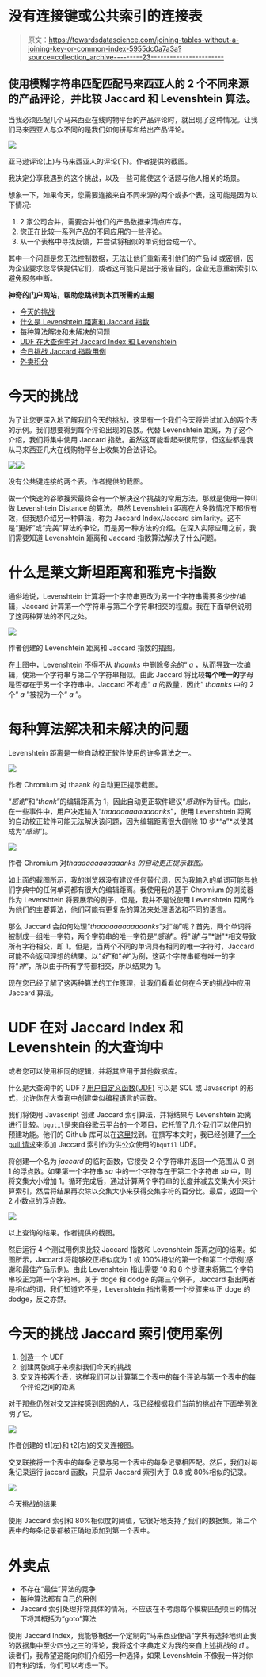# 没有连接键或公共索引的连接表

> 原文：<https://towardsdatascience.com/joining-tables-without-a-joining-key-or-common-index-5955dc0a7a3a?source=collection_archive---------23----------------------->

## 使用模糊字符串匹配匹配马来西亚人的 2 个不同来源的产品评论，并比较 Jaccard 和 Levenshtein 算法。

当我必须匹配几个马来西亚在线购物平台的产品评论时，就出现了这种情况。让我们马来西亚人与众不同的是我们如何拼写和给出产品评论。

![](img/a931b3eed4abe107f6a0f4aca970cf04.png)

亚马逊评论(上)与马来西亚人的评论(下)。作者提供的截图。

我决定分享我遇到的这个挑战，以及一些可能使这个话题与他人相关的场景。

想象一下，如果今天，您需要连接来自不同来源的两个或多个表，这可能是因为以下情况:

1.  2 家公司合并，需要合并他们的产品数据来清点库存。
2.  您正在比较一系列产品的不同应用的一些评论。
3.  从一个表格中寻找反馈，并尝试将相似的单词组合成一个。

其中一个问题是您无法控制数据，无法让他们重新索引他们的产品 id 或密钥，因为企业要求您尽快提供它们，或者这可能只是出于报告目的，企业无意重新索引以避免服务中断。

**神奇的门户网站，帮助您跳转到本页所需的主题**

*   [今天的挑战](#b85f)
*   [什么是 Levenshtein 距离和 Jaccard 指数](#817d)
*   [每种算法解决和未解决的问题](#d327)
*   [UDF 在大查询中对 Jaccard Index 和 Levenshtein](#be5b)
*   [今日挑战 Jaccard 指数用例](#a2ab)
*   [外卖积分](#06d8)

# 今天的挑战

为了让您更深入地了解我们今天的挑战，这里有一个我们今天将尝试加入的两个表的示例。我们想要得到每个评论出现的总数。代替 Levenshtein 距离，为了这个介绍，我们将集中使用 Jaccard 指数。虽然这可能看起来很荒谬，但这些都是我从马来西亚几大在线购物平台上收集的合法评论。

![](img/063e350c6100f68f61b1d237fab53a23.png)![](img/e88c8cdbccb678274878c341845ec7ab.png)

没有公共键连接的两个表。作者提供的截图。

做一个快速的谷歌搜索最终会有一个解决这个挑战的常用方法，那就是使用一种叫做 Levenshtein Distance 的算法。虽然 Levenshtein 距离在大多数情况下都很有效，但我想介绍另一种算法，称为 Jaccard Index/Jaccard similarity。这不是“更好”或“完美”算法的争论，而是另一种方法的介绍。在深入实际应用之前，我们需要知道 Levenshtein 距离和 Jaccard 指数算法解决了什么问题。

# 什么是莱文斯坦距离和雅克卡指数

通俗地说，Levenshtein 计算将一个字符串更改为另一个字符串需要多少步/编辑，Jaccard 计算第一个字符串与第二个字符串相交的程度。我在下面举例说明了这两种算法的不同之处。

![](img/044438e4f52c104c500d0687518b78f8.png)

作者创建的 Levenshtein 距离和 Jaccard 指数的插图。

在上图中，Levenshtein 不得不从 *thaanks* 中删除多余的“ *a* ，从而导致一次编辑，使第一个字符串与第二个字符串相似。由此 Jaccard 将比较**每个唯一的**字母是否存在于另一个字符串中。Jaccard 不考虑“ *a* 的数量，因此“ *thaanks* 中的 2 个“ *a* ”被视为一个“ *a* ”。

# **每种算法解决和未解决的问题**

Levenshtein 距离是一些自动校正软件使用的许多算法之一。

![](img/7e07739f38027bda127609c135c2c81d.png)

作者 Chromium 对 thaank 的自动更正提示截图。

“*感谢*”和“*thank*”的编辑距离为 1，因此自动更正软件建议“*感谢*作为替代。由此，在一些事件中，用户决定输入“*thaaaaaaaaaaaanks*”，使用 Levenshtein 距离的自动校正软件可能无法解决该问题，因为编辑距离很大(删除 10 步*“a”*以使其成为“*感谢*”)。

![](img/f7e0f7bfdf6b83a25cfb73f64f12a54d.png)

作者 Chromium 对*thaaaaaaaaaaaanks 的自动更正提示截图。*

如上面的截图所示，我的浏览器没有建议任何替代词，因为我输入的单词可能与他们字典中的任何单词都有很大的编辑距离。我使用我的基于 Chromium 的浏览器作为 Levenshtein 将要展示的例子，但是，我并不是说使用 Levenshtein 距离作为他们的主要算法，他们可能有更复杂的算法来处理语法和不同的语言。

那么 Jaccard 会如何处理“*thaaaaaaaaaaaanks*”对“*谢*”呢？首先，两个单词将被制成一组唯一字符，两个字符串的唯一字符是“*感谢*”。将"*谢*"与"*谢"*相交导致所有字符相交，即 1。但是，当两个不同的单词具有相同的唯一字符时，Jaccard 可能不会返回理想的结果。以“*好*”和“*神*”为例，这两个字符串都有唯一的字符“*神*”，所以由于所有字符都相交，所以结果为 1。

现在您已经了解了这两种算法的工作原理，让我们看看如何在今天的挑战中应用 Jaccard 算法。

# UDF 在对 Jaccard Index 和 Levenshtein 的大查询中

或者您可以使用相同的逻辑，并将其应用于其他数据库。

什么是大查询中的 UDF？[用户自定义函数(UDF)](https://cloud.google.com/bigquery/docs/reference/standard-sql/user-defined-functions) 可以是 SQL 或 Javascript 的形式，允许你在大查询中创建类似编程语言的函数。

我们将使用 Javascript 创建 Jaccard 索引算法，并将结果与 Levenshtein 距离进行比较。`bqutil`是来自谷歌云平台的一个项目，它托管了几个我们可以使用的预建功能。他们的 Github 库可以在[这里](https://github.com/GoogleCloudPlatform/bigquery-utils/tree/master/udfs)找到。在撰写本文时，我已经创建了[一个 pull 请求](https://github.com/GoogleCloudPlatform/bigquery-utils/pull/264)来添加 Jaccard 索引作为供公众使用的`bqutil` UDF。

将创建一个名为 *jaccard* 的临时函数，它接受 2 个字符串并返回一个范围从 0 到 1 的浮点数。如果第一个字符串 *sa* 中的一个字符存在于第二个字符串 *sb* 中，则将交集大小增加 1。循环完成后，通过计算两个字符串的长度并减去交集大小来计算索引，然后将结果再次除以交集大小来获得交集字符的百分比。最后，返回一个 2 小数点的浮点数。

![](img/cf17efc3fb82392a1d83c0f745569ae1.png)

以上查询的结果。作者提供的截图。

然后运行 4 个测试用例来比较 Jaccard 指数和 Levenshtein 距离之间的结果。如图所示，Jaccard 将能够校正相似度为 1 或 100%相似的第一个和第二个示例(感谢和最佳产品示例)。由此 Levenshtein 指出需要 10 和 8 个步骤来将第二个字符串校正为第一个字符串。关于 doge 和 dodge 的第三个例子，Jaccard 指出两者是相似的词，我们知道它不是，Levenshtein 指出需要一个步骤来纠正 doge 的 dodge，反之亦然。

# 今天的挑战 Jaccard 索引使用案例

1.  创造一个 UDF
2.  创建两张桌子来模拟我们今天的挑战
3.  交叉连接两个表，这样我们可以计算第二个表中的每个评论与第一个表中的每个评论之间的距离

对于那些仍然对交叉连接感到困惑的人，我已经根据我们当前的挑战在下面举例说明了它。

![](img/b9b72b4c5c55d0d8550d05f69a631a32.png)

作者创建的 t1(左)和 t2(右)的交叉连接图。

交叉联接将一个表中的每条记录与另一个表中的每条记录相匹配。然后，我们对每条记录运行 jaccard 函数，只显示 Jaccard 索引大于 0.8 或 80%相似的记录。

![](img/9881f5d7219d63fd96541f82c2fcded8.png)

今天挑战的结果

使用 Jaccard 索引和 80%相似度的阈值，它很好地支持了我们的数据集。第二个表中的每条记录都被正确地添加到第一个表中。

# 外卖点

*   不存在“最佳”算法的竞争
*   每种算法都有自己的用例
*   Jaccard 索引处理非常具体的情况，不应该在不考虑每个模糊匹配项目的情况下将其概括为“goto”算法

使用 Jaccard Index，我能够根据一个定制的“马来西亚俚语”字典有选择地纠正我的数据集中至少四分之三的评论，我将这个字典定义为我的来自上述挑战的 *t1* 。读者们，我希望这能向你们介绍另一种选择，如果 Levenshtein 不像我一样对你们有利的话，你们可以考虑一下。